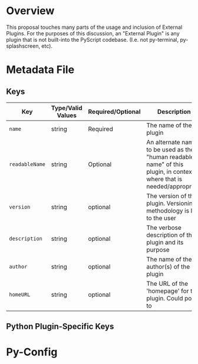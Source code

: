 # Overview

This proposal touches many parts of the usage and inclusion of External Plugins. For the purposes of this discussion, an "External Plugin" is any plugin that is not built-into the PyScript codebase. (I.e. not py-terminal, py-splashscreen, etc).

# Metadata File

## Keys
|Key|Type/Valid Values|Required/Optional|Description|
|--|--|--|--|
|`name`|string|Required|The name of the plugin|
|`readableName`|string|Optional|An alternate name to be used as the "human readable name" of this plugin, in contexts where that is needed/appropriate
|`version`|string|optional|The version of this plugin. Versioning methodology is left to the user|
|`description`|string|optional|The verbose description of the plugin and its purpose|
|`author`|string|optional|The name of the author(s) of the plugin|
|`homeURL`|string|optional|The URL of the 'homepage' for this plugin. Could point to 


## Python Plugin-Specific Keys


# Py-Config

